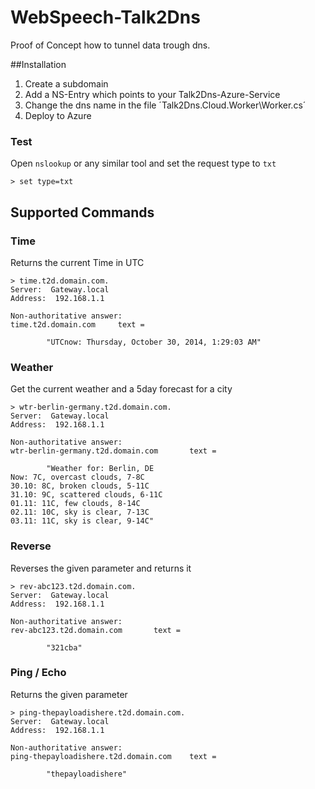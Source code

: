 WebSpeech-Talk2Dns
====================

Proof of Concept how to tunnel data trough dns. 

##Installation

1. Create a subdomain
2. Add a NS-Entry which points to your Talk2Dns-Azure-Service
3. Change the dns name in the file ´Talk2Dns.Cloud.Worker\Worker.cs´
4. Deploy to Azure

### Test
Open `nslookup` or any similar tool and set the request type to `txt`

	> set type=txt

## Supported Commands

### Time
Returns the current Time in UTC

	> time.t2d.domain.com.
	Server:  Gateway.local
	Address:  192.168.1.1
	
	Non-authoritative answer:
	time.t2d.domain.com     text =
	
	        "UTCnow: Thursday, October 30, 2014, 1:29:03 AM"	

### Weather

Get the current weather and a 5day forecast for a city

	> wtr-berlin-germany.t2d.domain.com.
	Server:  Gateway.local
	Address:  192.168.1.1
	
	Non-authoritative answer:
	wtr-berlin-germany.t2d.domain.com       text =
	
	        "Weather for: Berlin, DE
	Now: 7C, overcast clouds, 7-8C
	30.10: 8C, broken clouds, 5-11C
	31.10: 9C, scattered clouds, 6-11C
	01.11: 11C, few clouds, 8-14C
	02.11: 10C, sky is clear, 7-13C
	03.11: 11C, sky is clear, 9-14C"

### Reverse

Reverses the given parameter and returns it

	> rev-abc123.t2d.domain.com.
	Server:  Gateway.local
	Address:  192.168.1.1
	
	Non-authoritative answer:
	rev-abc123.t2d.domain.com       text =
	
	        "321cba"

### Ping / Echo
Returns the given parameter

	> ping-thepayloadishere.t2d.domain.com.
	Server:  Gateway.local
	Address:  192.168.1.1
	
	Non-authoritative answer:
	ping-thepayloadishere.t2d.domain.com    text =
	
	        "thepayloadishere"
